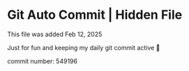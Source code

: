 # Git Auto Commit | Hidden File

This file was added Feb 12, 2025

Just for fun and keeping my daily git commit active 🤪

commit number: 549196
